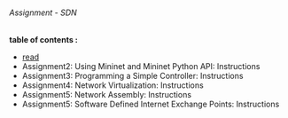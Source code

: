 ###### Assignment - SDN

<b>table of contents :</b>

-  [read](https://github.com/syaifulahdan/mininet/blob/master/Assignment-SDN/Assignment1.pdf)
-  Assignment2: Using Mininet and Mininet Python API: Instructions 
-  Assignment3: Programming a Simple Controller: Instructions
-  Assignment4: Network Virtualization: Instructions
-  Assignment5: Network Assembly: Instructions
-  Assignment5: Software Defined Internet Exchange Points: Instructions
